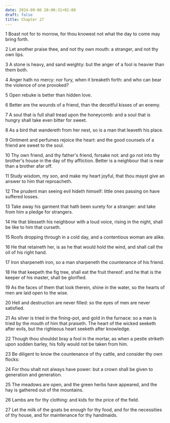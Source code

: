 ```yaml
---
date: 2024-09-06 20:00:31+02:00
draft: false
title: Chapter 27
---
```




1 Boast not for to morrow, for thou knowest not what the day to come may bring forth.

2 Let another praise thee, and not thy own mouth: a stranger, and not thy own lips.

3 A stone is heavy, and sand weighty: but the anger of a fool is heavier than them both.

4 Anger hath no mercy: nor fury, when it breaketh forth: and who can bear the violence of one provoked?

5 Open rebuke is better than hidden love.

6 Better are the wounds of a friend, than the deceitful kisses of an enemy.

7 A soul that is full shall tread upon the honeycomb: and a soul that is hungry shall take even bitter for sweet.

8 As a bird that wandereth from her nest, so is a man that leaveth his place.

9 Ointment and perfumes rejoice the heart: and the good counsels of a friend are sweet to the soul.

10 Thy own friend, and thy father's friend, forsake not: and go not into thy brother's house in the day of thy affliction. Better is a neighbour that is near than a brother afar off.

11 Study wisdom, my son, and make my heart joyful, that thou mayst give an answer to him that reproacheth.

12 The prudent man seeing evil hideth himself: little ones passing on have suffered losses.

13 Take away his garment that hath been surety for a stranger: and take from him a pledge for strangers.

14 He that blesseth his neighbour with a loud voice, rising in the night, shall be like to him that curseth.

15 Roofs dropping through in a cold day, and a contentious woman are alike.

16 He that retaineth her, is as he that would hold the wind, and shall call the oil of his right hand.

17 Iron sharpeneth iron, so a man sharpeneth the countenance of his friend.

18 He that keepeth the fig tree, shall eat the fruit thereof: and he that is the keeper of his master, shall be glorified.

19 As the faces of them that look therein, shine in the water, so the hearts of men are laid open to the wise.

20 Hell and destruction are never filled: so the eyes of men are never satisfied.

21 As silver is tried in the fining-pot, and gold in the furnace: so a man is tried by the mouth of him that praiseth. The heart of the wicked seeketh after evils, but the righteous heart seeketh after knowledge.

22 Though thou shouldst bray a fool in the mortar, as when a pestle striketh upon sodden barley, his folly would not be taken from him.

23 Be diligent to know the countenance of thy cattle, and consider thy own flocks:

24 For thou shalt not always have power: but a crown shall be given to generation and generation.

25 The meadows are open, and the green herbs have appeared, and the hay is gathered out of the mountains.

26 Lambs are for thy clothing: and kids for the price of the field.

27 Let the milk of the goats be enough for thy food, and for the necessities of thy house, and for maintenance for thy handmaids.

